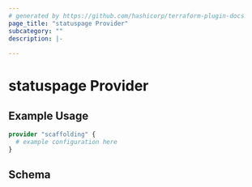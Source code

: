 ```yaml
---
# generated by https://github.com/hashicorp/terraform-plugin-docs
page_title: "statuspage Provider"
subcategory: ""
description: |-
  
---
```


# statuspage Provider



## Example Usage

```terraform
provider "scaffolding" {
  # example configuration here
}
```

<!-- schema generated by tfplugindocs -->
## Schema
